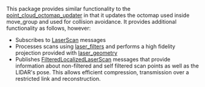 This package provides similar functionality to the [point_cloud_octomap_updater](https://github.com/ros-planning/moveit_ros/tree/jade-devel/perception/pointcloud_octomap_updater)
in that it updates the octomap used inside move_group and used for collision
avoidance. It provides additional functionality as follows, however:
* Subscribes to [LaserScan](http://docs.ros.org/api/sensor_msgs/html/msg/LaserScan.html) messages
* Processes scans using [laser_filters](http://wiki.ros.org/laser_filters) and performs a high fidelity projection provided with [laser_geometry](http://wiki.ros.org/laser_geometry)
* Publishes [FilteredLocalizedLaserScan](https://github.com/team-vigir/vigir_perception_msgs/blob/master/msg/FilteredLocalizedLaserScan.msg)
messages that provide information about non-filtered and self filtered scan points as well as the LIDAR's pose. This allows efficient compression, transmission over a restricted link and reconstruction. 
